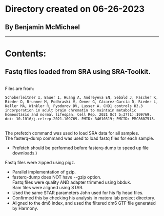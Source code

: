 # Directory created on 06-26-2023
## By Benjamin McMichael

------------------------------------------------------------------------------------------------------------------
# Contents:

## Fastq files loaded from SRA using SRA-Toolkit.
\
Files are from:
```
Schoberleitner I, Bauer I, Huang A, Andreyeva EN, Sebald J, Pascher K, Rieder D, Brunner M, Podhraski V, Oemer G, Cázarez-García D, Rieder L, Keller MA, Winkler R, Fyodorov DV, Lusser A. CHD1 controls H3.3 incorporation in adult brain chromatin to maintain metabolic homeostasis and normal lifespan. Cell Rep. 2021 Oct 5;37(1):109769. doi: 10.1016/j.celrep.2021.109769. PMID: 34610319; PMCID: PMC8607513.
 ```
\
The prefetch command was used to load SRA data for all samples.
\
The fasterq-dump command was used to load fastq files for each sample.
- Prefetch should be performed before fasterq-dump to speed up file downloads.\

Fastq files were zipped using pigz.
- Parallel implementation of gzip.
- fasterq-dump does NOT have --gzip option.
\
Fastq files were quality AND adapter trimmed using bbduk.
\
Bam files were aligned using STAR.
- Used the same STAR parameters John used for his fly head files.
- Confirmed this by checking his analysis in matera lab project directory.
- Aligned to the dm6 index, and used the filtered dm6 GTF file generated by Harmony.
